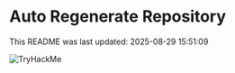 # Auto Regenerate Repository

This README was last updated: 2025-08-29 15:51:09

 ![TryHackMe](https://tryhackme.com/badge/533634)